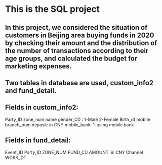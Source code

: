 # This is the SQL project 

## In this project, we considered the situation of customers in Beijing area buying funds in 2020 by checking their amount and the distribution of the number of transactions according to their age groups, and calculated the budget for marketing expenses.

## Two tables in database are used, custom_info2 and fund_detail.

## Fields in custom_info2:

Party_ID
zone_num
name
gender_CD : 1-Male 2-Female
Birth_dt
mobile
branch_num
deposit: in CNY
mobile_bank: 1-using mobile bank

## Fields in fund_detail:

Event_ID
Party_ID
ZONE_NUM
FUND_CD
AMOUNT: in CNY
Channel
WORK_DT


